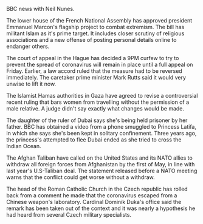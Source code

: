 BBC news with Neil Nunes.

The lower house of the French National Assembly has approved president Emmanuel Marcon's flagship project to combat extremism. The bill has militant Islam as it's prime target. It includes closer scrutiny of religious associations and a new offense of posting personal details online to endanger others.

The court of appeal in the Hague has decided a 9PM curfew to try to prevent the spread of coronavirus will remain in place until a full appeal on Friday. Earlier, a law accord ruled that the measure had to be reversed immediately. The caretaker prime minister Mark Rutts said it would very unwise to lift it now.

The Islamist Hamas authorities in Gaza have agreed to revise a controversial recent ruling that bars women from travelling without the permission of a male relative. A judge didn't say exactly what changes would be made.

The daughter of the ruler of Dubai says she's being held prisoner by her father. BBC has obtained a video from a phone smuggled to Princess Latifa, in which she says she's been kept in solitary confinement. Three years ago, the princess's attempted to flee Dubai ended as she tried to cross the Indian Ocean.

The Afghan Taliban have called on the United States and its NATO allies to withdraw all foreign forces from Afghanistan by the first of May, in line with last year's U.S-Taliban deal. The statement released before a NATO meeting warns that the conflict could get worse without a withdraw.

The head of the Roman Catholic Church in the Czech republic has rolled back from a comment he made that the coronavirus escaped from a Chinese weapon's laboratory. Cardinal Dominik Duka's office said the remark has been taken out of the context and it was nearly a hypothesis he had heard from several Czech military specialists.
